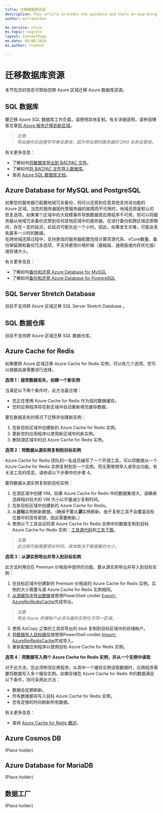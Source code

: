 ```yaml
---
title: 迁移数据库资源
description: This article provides the guidance and tools on migrating databases resources.
author: msfrankchen

ms.service: china 
ms.topic: migrate
layout: ContentPage 
ms.date: 09/06/2019
ms.author: frankch

---
```



# 迁移数据库资源

本节包含的信息可帮助您跨 Azure 区域迁移 Azure 数据库资源。

## SQL 数据库

要迁移 Azure SQL 数据库工作负载，请使用异地复制。有关详细说明，请参阅博客文章[将 Azure 服务迁移到新区域](https://azure.microsoft.com/zh-cn/blog/migrating-azure-services-to-new-regions/)。

>*注意:*  
>*导出操作后连接字符串会更改，因为导出期间服务器的 DNS 名称会更改。*

有关更多信息：
* 了解如何[将数据库导出到 BACPAC 文件](https://docs.azure.cn/zh-cn/sql-database/sql-database-export)。
* 了解如何[将 BACPAC 文件导入数据库](https://docs.azure.cn/zh-cn/sql-database/sql-database-import)。
* 查阅 [Azure SQL 数据库文档](https://docs.azure.cn/zh-cn/sql-database/)。

## Azure Database for MySQL and PostgreSQL

如果您的服务器已配置地域冗余备份，则可以还原到任意其他支持该功能的 Azure 区域。当您的服务器因托管服务器的故障而不可用时，地域还原是默认的恢复选项。如果某个区域中的大规模事件导致数据库应用程序不可用，则可以将服务器从地域冗余备份还原到任何其他区域中的服务器。在进行备份和跨区域还原期间，存在一定的延迟，此延迟可能长达一个小时。因此，如果发生灾难，可能会丢失最多一小时的数据。  
在跨地域还原过程中，支持更改的服务器配置包括计算资源代系、vCore数量、备份保留期和备份冗余选项。不支持更改价格阶梯（基础版、通用版或内存优化版）或存储大小。

有关更多信息：
* 了解如何[备份和还原 Azure Database for MySQL](https://docs.azure.cn/zh-cn/mysql/concepts-backup)
* 了解如何[备份和还原 Azure Database for PostgreSQL](https://docs.azure.cn/zh-cn/postgresql/concepts-backup)

## SQL Server Stretch Database

目前不支持跨 Azure 区域迁移 SQL Server Stretch Database 。

## SQL 数据仓库

目前不支持跨 Azure 区域迁移 SQL 数据仓库。

## Azure Cache for Redis

如果要跨 Azure 区域迁移 Azure Cache for Redis 实例，可以有几个选项。您可以根据自身需要进行选择。

**选项 1：接受数据丢失，创建一个新实例**

当满足以下两个条件时，此方法最合理：
* 您正在使用 Azure Cache for Redis 作为临时数据缓存。
* 您的应用程序将在新区域中自动重新填充缓存数据。

要在数据丢失的情况下迁移并创建新实例：
1. 在新目标区域中创建新的 Azure Cache for Redis 实例。
2. 更新您的应用程序以使用新区域中的新实例。
3. 删除源区域中的旧 Azure Cache for Redis 实例。

**选项 2：将数据从源实例复制到目标实例**

Azure Cache for Redis 团队的一名成员编写了一个开源工具，可以将数据从一个 Azure Cache for Redis 实例复制到另一个实例，而无需使用导入或导出功能。有关该工具的信息，请参阅以下步骤中的步骤 4。

要将数据从源实例复制到目标实例：
1. 在源区域中创建 VM。如果 Azure Cache for Redis 中的数据集很大，请确保选择相对较大的 VM 大小以尽量减少复制时间。
2. 在新目标区域中创建新的 Azure Cache for Redis。
3. 从**目标**实例刷新数据。（确保不要从**源**实例刷新。由于复制工具不会覆盖目标位置中的现有密钥，因此需要刷新。）
4. 使用以下工具自动将源 Azure Cache for Redis 实例中的数据复制到目标 Azure Cache for Redis 实例：[工具源代码](https://github.com/deepakverma/redis-copy)和[工具下载](https://github.com/deepakverma/redis-copy/releases/download/alpha/Release.zip)。

>*注意:*  
>*此过程可能需要很长时间，具体取决于数据集的大小。*

**选项 3：从源实例导出并导入到目标实例**

此方法利用仅在 Premium 价格段中提供的功能。要从源实例导出并导入到目标实例：
1. 在目标区域中创建新的 Premium 价格段的 Azure Cache for Redis 实例。实例的大小需要与源 Azure Cache for Redis 实例相同。
2. [从源缓存中导出数据](https://docs.azure.cn/zh-cn/azure-cache-for-redis/cache-how-to-import-export-data)或使用PowerShell cmdlet [Export-AzureRmRedisCache](https://docs.microsoft.com/zh-cn/powershell/module/azurerm.rediscache/export-azurermrediscache?view=azurermps-6.13.0&viewFallbackFrom=azurermps-6.4.0)完成导出。

>*注意:*  
>*导出 Azure 存储帐户必须与缓存实例位于同一区域。*

3. 使用 AzCopy 之类的工具将导出的 blob 复制到目标区域中的存储帐户。
4. [将数据导入目标缓存](https://docs.azure.cn/zh-cn/azure-cache-for-redis/cache-how-to-import-export-data)或使用PowerShell cmdlet [Import-AzureRmRedisCache](https://docs.microsoft.com/zh-cn/powershell/module/azurerm.rediscache/import-azurermrediscache?view=azurermps-6.13.0&viewFallbackFrom=azurermps-6.4.0)完成导入。
5. 重新配置应用程序以使用目标 Azure Cache for Redis 实例。

**选项 4：将数据写入两个 Azure Cache for Redis 实例，并从一个实例中读取**

对于此方法，您必须修改应用程序。从其中一个缓存实例读取数据时，应用程序需要将数据写入多个缓存实例。如果存储在 Azure Cache for Redis 中的数据满足以下条件，则可采用此方法：
* 数据会定期刷新。
* 所有数据都将写入目标 Azure Cache for Redis 实例。
* 您有足够的时间刷新所有数据。
 
有关更多信息：
* 查阅 [Azure Cache for Redis 概述](https://docs.azure.cn/zh-cn/azure-cache-for-redis/cache-overview)。

## Azure Cosmos DB
(Place holder)

## Azure Database for MariaDB
(Place holder)

## 数据工厂
(Place holder)
